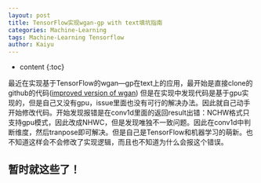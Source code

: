 ```yaml
---
layout: post
title: TensorFlow实现wgan-gp with text填坑指南
categories: Machine-Learning
tags: Machine-Learning Tensorflow
author: Kaiyu
---
```



* content
{:toc}

最近在实现基于TensorFlow的wgan—gp在text上的应用，最开始是直接clone的github的代码([improved version of wgan]) 但是在实现中发现代码是基于gpu实现的，但是自己又没有gpu，issue里面也没有可行的解决办法。因此就自己动手开始修改代码。开始发现报错是在conv1d里面的返回result出错：NCHW格式只支持gpu模式，因此改成NHWC，但是发现唯独不一致问题。因此在conv1d中判断维度，然后tranpose即可解决。但是自己是TensorFlow和机器学习的萌新。也不知道这样会不会修改了实现逻辑，而且也不知道为什么会报这个错误。


##  暂时就这些了！

[improved version of wgan]:https://github.com/igul222/improved_wgan_training